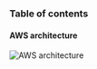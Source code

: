 ### Table of contents

#### AWS architecture
![AWS architecture](/doc/images/AWS%20architecture.png)

